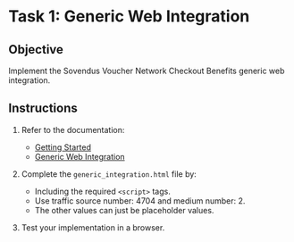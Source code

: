 # Task 1: Generic Web Integration

## Objective

Implement the Sovendus Voucher Network Checkout Benefits generic web integration.

## Instructions

1. Refer to the documentation:
   - [Getting Started](https://developer-hub.sovendus.com/Voucher-Network-Checkout-Benefits/Getting-Started)
   - [Generic Web Integration](https://developer-hub.sovendus.com/Voucher-Network-Checkout-Benefits/Web-Integration/Generic-Web-Integration)

2. Complete the `generic_integration.html` file by:
   - Including the required `<script>` tags.
   - Use traffic source number: 4704 and medium number: 2.
   - The other values can just be placeholder values.

3. Test your implementation in a browser.

